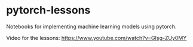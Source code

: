 # pytorch-lessons
 Notebooks for implementing machine learning models using pytorch.

 Video for the lessons: https://www.youtube.com/watch?v=GIsg-ZUy0MY